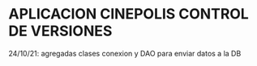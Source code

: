 # APLICACION CINEPOLIS CONTROL DE VERSIONES

24/10/21: agregadas clases conexion y DAO para enviar datos a la DB 
